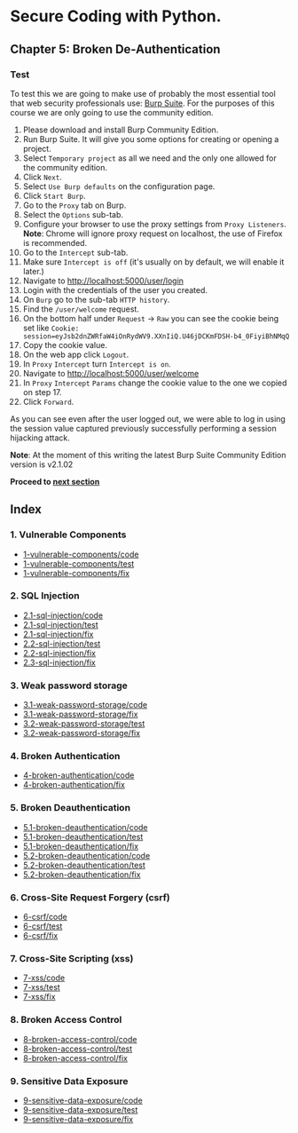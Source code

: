 # Secure Coding with Python.

## Chapter 5: Broken De-Authentication
### Test
To test this we are going to make use of probably the most essential tool that web security professionals use:
[Burp Suite](https://portswigger.net/burp). For the purposes of this course we are only going to use the community
edition. 

1. Please download and install Burp Community Edition.
2. Run Burp Suite. It will give you some options for creating or opening a project.
3. Select `Temporary project` as all we need and the only one allowed for the community edition. 
4. Click `Next`.
5. Select `Use Burp defaults` on the configuration page.
6. Click `Start Burp`.
7. Go to the `Proxy` tab on Burp.
8. Select the `Options` sub-tab.
9. Configure your browser to use the proxy settings from `Proxy Listeners`. **Note**: Chrome will ignore proxy request on localhost, the use of Firefox is recommended.
10. Go to the `Intercept` sub-tab.
11. Make sure `Intercept is off` (it's usually on by default, we will enable it later.)
12. Navigate to [http://localhost:5000/user/login](http://localhost:5000/user/login)
13. Login with the credentials of the user you created.
14. On `Burp` go to the sub-tab `HTTP history`.
15. Find the `/user/welcome` request.
16. On the bottom half under `Request` -> `Raw` you can see the cookie being set like `Cookie: session=eyJsb2dnZWRfaW4iOnRydWV9.XXnIiQ.U46jDCKmFDSH-b4_0FiyiBhNMqQ`
17. Copy the cookie value.
18. On the web app click `Logout`.
19. In `Proxy` `Intercept` turn `Intercept is on`.
20. Navigate to [http://localhost:5000/user/welcome](http://localhost:5000/user/welcome)
21. In `Proxy` `Intercept` `Params` change the cookie value to the one we copied on step 17. 
22. Click `Forward`.

As you can see even after the user logged out, we were able to log in using the session value captured previously
successfully performing a session hijacking attack.

**Note**: At the moment of this writing the latest Burp Suite Community Edition version is v2.1.02


**Proceed to [next section](https://github.com/nxvl/secure-coding-with-python/tree/5.1-broken-deauthentication/fix)**

## Index
### 1. Vulnerable Components
* [1-vulnerable-components/code](https://github.com/nxvl/secure-coding-with-python/tree/1-vulnerable-components/code) 
* [1-vulnerable-components/test](https://github.com/nxvl/secure-coding-with-python/tree/1-vulnerable-components/test)
* [1-vulnerable-components/fix](https://github.com/nxvl/secure-coding-with-python/tree/1-vulnerable-components/fix)

### 2. SQL Injection
* [2.1-sql-injection/code](https://github.com/nxvl/secure-coding-with-python/tree/2.1-sql-injection/code) 
* [2.1-sql-injection/test](https://github.com/nxvl/secure-coding-with-python/tree/2.1-sql-injection/test)
* [2.1-sql-injection/fix](https://github.com/nxvl/secure-coding-with-python/tree/2.1-sql-injection/fix)
* [2.2-sql-injection/test](https://github.com/nxvl/secure-coding-with-python/tree/2.2-sql-injection/test)
* [2.2-sql-injection/fix](https://github.com/nxvl/secure-coding-with-python/tree/2.2-sql-injection/fix)
* [2.3-sql-injection/fix](https://github.com/nxvl/secure-coding-with-python/tree/2.3-sql-injection/fix)

### 3. Weak password storage
* [3.1-weak-password-storage/code](https://github.com/nxvl/secure-coding-with-python/tree/3.1-weak-password-storage/code) 
* [3.1-weak-password-storage/fix](https://github.com/nxvl/secure-coding-with-python/tree/3.1-weak-password-storage/fix)
* [3.2-weak-password-storage/test](https://github.com/nxvl/secure-coding-with-python/tree/3.2-weak-password-storage/test)
* [3.2-weak-password-storage/fix](https://github.com/nxvl/secure-coding-with-python/tree/3.2-weak-password-storage/fix)

### 4. Broken Authentication
* [4-broken-authentication/code](https://github.com/nxvl/secure-coding-with-python/tree/4-broken-authentication/code) 
* [4-broken-authentication/fix](https://github.com/nxvl/secure-coding-with-python/tree/4-broken-authentication/fix)

### 5. Broken Deauthentication
* [5.1-broken-deauthentication/code](https://github.com/nxvl/secure-coding-with-python/tree/5.1-broken-deauthentication/code) 
* [5.1-broken-deauthentication/test](https://github.com/nxvl/secure-coding-with-python/tree/5.1-broken-deauthentication/test)
* [5.1-broken-deauthentication/fix](https://github.com/nxvl/secure-coding-with-python/tree/5.1-broken-deauthentication/fix)
* [5.2-broken-deauthentication/code](https://github.com/nxvl/secure-coding-with-python/tree/5.2-broken-deauthentication/code) 
* [5.2-broken-deauthentication/test](https://github.com/nxvl/secure-coding-with-python/tree/5.2-broken-deauthentication/test)
* [5.2-broken-deauthentication/fix](https://github.com/nxvl/secure-coding-with-python/tree/5.2-broken-deauthentication/fix)

### 6. Cross-Site Request Forgery (csrf)
* [6-csrf/code](https://github.com/nxvl/secure-coding-with-python/tree/6-csrf/code) 
* [6-csrf/test](https://github.com/nxvl/secure-coding-with-python/tree/6-csrf/test)
* [6-csrf/fix](https://github.com/nxvl/secure-coding-with-python/tree/6-csrf/fix)

### 7. Cross-Site Scripting (xss)
* [7-xss/code](https://github.com/nxvl/secure-coding-with-python/tree/7-xss/code) 
* [7-xss/test](https://github.com/nxvl/secure-coding-with-python/tree/7-xss/test)
* [7-xss/fix](https://github.com/nxvl/secure-coding-with-python/tree/7-xss/fix)

### 8. Broken Access Control
* [8-broken-access-control/code](https://github.com/nxvl/secure-coding-with-python/tree/8-broken-access-control/code) 
* [8-broken-access-control/test](https://github.com/nxvl/secure-coding-with-python/tree/8-broken-access-control/test)
* [8-broken-access-control/fix](https://github.com/nxvl/secure-coding-with-python/tree/8-broken-access-control/fix)

### 9. Sensitive Data Exposure
* [9-sensitive-data-exposure/code](https://github.com/nxvl/secure-coding-with-python/tree/9-sensitive-data-exposure/code) 
* [9-sensitive-data-exposure/test](https://github.com/nxvl/secure-coding-with-python/tree/9-sensitive-data-exposure/test)
* [9-sensitive-data-exposure/fix](https://github.com/nxvl/secure-coding-with-python/tree/9-sensitive-data-exposure/fix)
